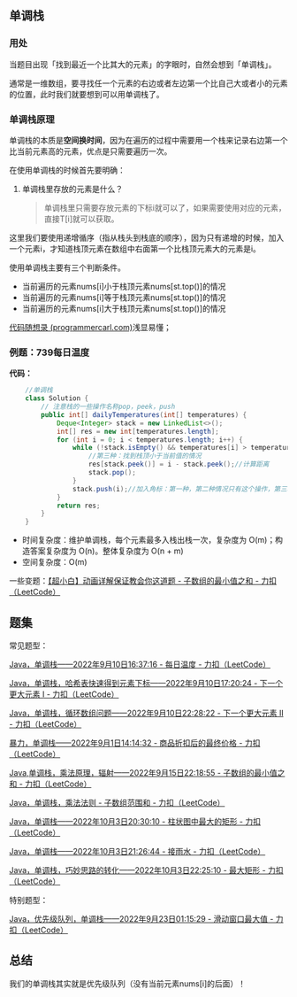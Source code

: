 ## 单调栈

### 用处

当题目出现「找到最近一个比其大的元素」的字眼时，自然会想到「单调栈」。

通常是一维数组，要寻找任一个元素的右边或者左边第一个比自己大或者小的元素的位置，此时我们就要想到可以用单调栈了。

### 单调栈原理

单调栈的本质是**空间换时间**，因为在遍历的过程中需要用一个栈来记录右边第一个比当前元素高的元素，优点是只需要遍历一次。



在使用单调栈的时候首先要明确：

1. 单调栈里存放的元素是什么？

   > 单调栈里只需要存放元素的下标i就可以了，如果需要使用对应的元素，直接T[i]就可以获取。

这里我们要使用递增循序（指从栈头到栈底的顺序），因为只有递增的时候，加入一个元素i，才知道栈顶元素在数组中右面第一个比栈顶元素大的元素是i。

使用单调栈主要有三个判断条件。

- 当前遍历的元素nums[i]小于栈顶元素nums[st.top()]的情况
- 当前遍历的元素nums[i]等于栈顶元素nums[st.top()]的情况
- 当前遍历的元素nums[i]大于栈顶元素nums[st.top()]的情况

[代码随想录 (programmercarl.com)](https://programmercarl.com/0739.每日温度.html#思路)浅显易懂；



### **例题：739每日温度**

**代码：**

```java
    //单调栈
    class Solution {
        // 注意栈的一些操作名称pop，peek，push
        public int[] dailyTemperatures(int[] temperatures) {
            Deque<Integer> stack = new LinkedList<>();
            int[] res = new int[temperatures.length];
            for (int i = 0; i < temperatures.length; i++) {
                while (!stack.isEmpty() && temperatures[i] > temperatures[stack.peek()]) {
                    //第三种：找到栈顶小于当前值的情况
                    res[stack.peek()] = i - stack.peek();//计算距离
                    stack.pop();
                }
                stack.push(i);//加入角标：第一种，第二种情况只有这个操作，第三种是最后收尾操作
            }
            return res;
        }
    }
```

- 时间复杂度：维护单调栈，每个元素最多入栈出栈一次，复杂度为 O(m)；构造答案复杂度为 O(n)。整体复杂度为 O(n + m)
- 空间复杂度：O(m)

一些变题：[【超小白】动画详解保证教会你这道题 - 子数组的最小值之和 - 力扣（LeetCode）](https://leetcode.cn/problems/sum-of-subarray-minimums/solution/xiao-bai-lang-dong-hua-xiang-jie-bao-zhe-489q/)

## 题集

常见题型：



[Java，单调栈——2022年9月10日16:37:16 - 每日温度 - 力扣（LeetCode）](https://leetcode.cn/problems/daily-temperatures/solution/by-ladidol-ymt0/)

[Java，单调栈，哈希表快速得到元素下标——2022年9月10日17:20:24 - 下一个更大元素 I - 力扣（LeetCode）](https://leetcode.cn/problems/next-greater-element-i/solution/by-ladidol-no3l/)

[Java，单调栈，循环数组问题——2022年9月10日22:28:22 - 下一个更大元素 II - 力扣（LeetCode）](https://leetcode.cn/problems/next-greater-element-ii/solution/by-ladidol-tii5/)

[暴力，单调栈——2022年9月1日14:14:32 - 商品折扣后的最终价格 - 力扣（LeetCode）](https://leetcode.cn/problems/final-prices-with-a-special-discount-in-a-shop/solution/by-ladidol-zsx4/)

[Java,单调栈，乘法原理，辐射——2022年9月15日22:18:55 - 子数组的最小值之和 - 力扣（LeetCode）](https://leetcode.cn/problems/sum-of-subarray-minimums/solution/by-ladidol-kqv9/)

[Java，单调栈，乘法法则 - 子数组范围和 - 力扣（LeetCode）](https://leetcode.cn/problems/sum-of-subarray-ranges/solution/by-ladidol-5a27/)

[Java，单调栈——2022年10月3日20:30:10 - 柱状图中最大的矩形 - 力扣（LeetCode）](https://leetcode.cn/problems/largest-rectangle-in-histogram/solution/by-ladidol-rue8/)

[Java，单调栈——2022年10月3日21:26:44 - 接雨水 - 力扣（LeetCode）](https://leetcode.cn/problems/trapping-rain-water/solution/by-ladidol-k1gf/)

[Java，单调栈，巧妙思路的转化——2022年10月3日22:25:10 - 最大矩形 - 力扣（LeetCode）](https://leetcode.cn/problems/maximal-rectangle/solution/by-ladidol-yhww/)



特别题型：

[Java，优先级队列，单调栈——2022年9月23日01:15:29 - 滑动窗口最大值 - 力扣（LeetCode）](https://leetcode.cn/problems/sliding-window-maximum/solution/by-ladidol-tesd/)



## 总结

我们的单调栈其实就是优先级队列（没有当前元素nums[i]的后面）！









